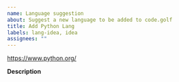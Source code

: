 ```yaml
---
name: Language suggestion
about: Suggest a new language to be added to code.golf
title: Add Python Lang
labels: lang-idea, idea
assignees: ""
---
```


https://www.python.org/

**Description**
